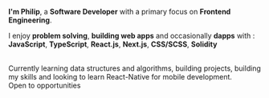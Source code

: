 **I'm Philip**, a **Software Developer** with a primary focus on **Frontend Engineering**. <br/>

I enjoy **problem solving**, **building web apps** and occasionally **dapps** with : <br/>
**JavaScript**, **TypeScript**, **React.js**, **Next.js**, **CSS/SCSS**, **Solidity**

<br/>
Currently learning data structures and algorithms, building projects, building my skills and looking to learn React-Native for mobile development. <br/>
Open to opportunities
